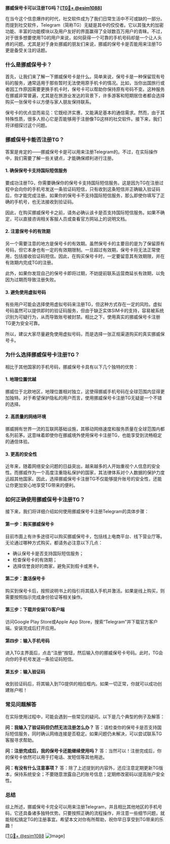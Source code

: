**挪威保号卡可以注册TG吗？[[TG💪+ @esim1088](https://t.me/s/esim1088)]**

在当今这个信息爆炸的时代，社交软件成为了我们日常生活中不可或缺的一部分。而提到社交软件，Telegram（简称TG）无疑是其中的佼佼者。它以其强大的加密功能、丰富的功能模块以及用户友好的界面赢得了全球数百万用户的青睐。不过，对于很多想要使用TG的用户来说，如何获得一个可靠的手机号码却是一个让人头疼的问题。尤其是对于身处挪威的朋友们来说，挪威的保号卡是否能用来注册TG更是备受关注的话题。

### **什么是挪威保号卡？**

首先，让我们来了解一下挪威保号卡是什么。简单来说，保号卡是一种保留现有号码的服务，通常适用于那些暂时无法使用原手机卡的情况。比如，当你出国旅行或者因工作原因需要更换手机卡时，保号卡可以帮助你保持原有号码不变。这种服务在挪威非常普遍，尤其是在旅游业发达的背景下，许多游客和短期居住者都会选择购买一张保号卡以方便与家人朋友保持联系。

保号卡的优点显而易见：它既经济实惠，又能满足基本的通信需求。然而，由于其特殊性质，很多人担心它是否能够用于注册像TG这样的社交软件。接下来，我们将详细探讨这个问题。

### **挪威保号卡能否注册TG？**

答案是肯定的——挪威保号卡是可以用来注册Telegram的。不过，在实际操作中，我们需要了解一些关键点，才能确保顺利进行注册。

#### **1. 确保保号卡支持国际短信服务**

要成功注册TG，你需要确保你的保号卡支持国际短信服务。这是因为TG在注册过程中会向你的手机号发送一条验证码短信，只有收到这条短信并正确输入验证码后，你才能完成注册。如果你的保号卡不支持国际短信服务，那么即使你填写了正确的手机号，也无法接收到验证码。

因此，在购买挪威保号卡之前，请务必确认该卡是否支持国际短信服务。如果不确定，可以直接咨询相关客服人员或查看官方网站上的说明文档。

#### **2. 注意保号卡的有效期**

另一个需要注意的地方是保号卡的有效期。虽然保号卡的主要目的是为了保留原有号码，但它本身也有一定的有效期限制。一旦超过有效期，保号卡将无法正常使用，包括接收验证码短信。因此，在购买保号卡时，一定要留意其有效期限，并在有效期内完成TG的注册。

此外，如果你发现自己的保号卡即将过期，不妨提前联系运营商延长有效期，以免因为过期而导致注册失败。

#### **3. 避免使用虚拟号码**

有些用户可能会选择使用虚拟号码来注册TG，但这种方式存在一定的风险。虚拟号码虽然可以提供即时的验证码服务，但由于缺乏实体SIM卡的支持，容易被系统识别为可疑行为，从而导致账号被封禁。相比之下，使用真实的挪威保号卡注册TG更为安全可靠。

所以，建议大家尽量避免使用虚拟号码，而是选择一张正规渠道购买的真实挪威保号卡。

### **为什么选择挪威保号卡注册TG？**

相比于其他国家的手机号码，挪威保号卡具有以下几个独特的优势：

#### **1. 地理位置优越**

挪威位于北欧地区，地理位置相对独立，这使得挪威手机号码在全球范围内显得更加独特。对于希望保护隐私的用户而言，使用挪威保号卡注册TG无疑是一个不错的选择。

#### **2. 高质量的网络环境**

挪威拥有世界一流的互联网基础设施，其移动网络速度和服务质量在全球范围内都名列前茅。这意味着即使你在挪威境外使用保号卡注册TG，也能享受到流畅稳定的通信体验。

#### **3. 更高的安全性**

近年来，随着网络安全问题的日益突出，越来越多的人开始重视个人信息的安全性。而挪威作为一个高度注重隐私保护的国家，其法律体系对个人数据的保护力度远超其他国家。因此，选择挪威保号卡注册TG不仅能够提升账号的安全性，还能让你更加安心地享受TG带来的便利。

### **如何正确使用挪威保号卡注册TG？**

接下来，我们将详细介绍如何使用挪威保号卡注册Telegram的具体步骤：

#### **第一步：购买挪威保号卡**

目前市面上有许多途径可以购买挪威保号卡，包括线上电商平台、线下营业厅等。无论通过哪种方式购买，都请务必注意以下几点：
- 确认保号卡是否支持国际短信服务；
- 检查保号卡的有效期；
- 选择信誉良好的商家，避免买到假卡或黑卡。

#### **第二步：激活保号卡**

购买到保号卡后，按照说明书上的指引将其插入手机并激活。如果是线上购买，则需要按照指示完成身份验证等相关操作。

#### **第三步：下载并安装TG客户端**

访问Google Play Store或Apple App Store，搜索“Telegram”并下载官方客户端。安装完成后打开应用。

#### **第四步：输入手机号码**

进入TG主界面后，点击“注册”按钮，然后输入你的挪威保号卡号码。此时，TG会向你的手机号发送一条验证码短信。

#### **第五步：输入验证码**

收到验证码后，将其输入到TG提供的相应框内。如果一切正常，你就可以成功创建账户啦！

### **常见问题解答**

在实际使用过程中，可能会遇到一些常见的疑问。以下是几个典型的例子及解答：

**问：我输入了验证码但仍然无法注册怎么办？**
答：请检查你的保号卡是否支持国际短信服务，同时确认网络连接是否稳定。如果问题仍未解决，可以尝试联系TG客服寻求帮助。

**问：注册完成后，我的保号卡还能继续使用吗？**
答：当然可以！注册完成后，你的保号卡依然可以用于打电话、发短信等其他用途。

**问：有没有什么注意事项？**
答：除了上述提到的内容外，还应注意定期更新TG版本，保持系统安全；不要随意泄露自己的账号信息；定期修改密码以提高账户安全性。

### **总结**

综上所述，挪威保号卡完全可以用来注册Telegram，并且相比其他地区的手机号码，它还具备诸多独特优势。只要按照正确的流程操作，并注意一些细节问题，就能轻松搞定TG的注册事宜。希望本文对你有所帮助，祝你早日享受到TG带来的乐趣！

[[TG💪+ @esim1088](https://t.me/s/esim1088) ![Image](https://i.postimg.cc/4NQfJmqS/Snipaste-2025-05-13-00-14-12.png)]
